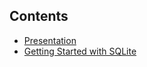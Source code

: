 ## Contents

- [Presentation](/Presentation)</br>
- [Getting Started with SQLite](/Setup-Guide/ReadMe.md)
